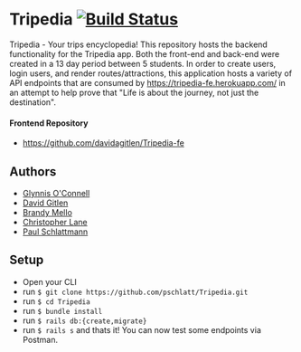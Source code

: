 # Tripedia [![Build Status](https://travis-ci.org/pschlatt/Tripedia.svg?branch=master)](https://travis-ci.org/pschlatt/Tripedia)
Tripedia - Your trips encyclopedia!  This repository hosts the backend functionality for the Tripedia app.  Both the front-end and back-end were created in a 13 day period between 5 students.  In order to create users, login users, and render routes/attractions, this application hosts a variety of API endpoints that are consumed by https://tripedia-fe.herokuapp.com/ in an attempt to help prove that "Life is about the journey, not just the destination".
#### Frontend Repository
- https://github.com/davidagitlen/Tripedia-fe

## Authors
- [Glynnis O'Connell](https://github.com/GlynnisOC)
- [David Gitlen](https://github.com/davidagitlen)
- [Brandy Mello](https://github.com/BrandyMello)
- [Christopher Lane](https://github.com/CLLane)
- [Paul Schlattmann](https://github.com/pschlatt)

## Setup
- Open your CLI 
- run ```$ git clone https://github.com/pschlatt/Tripedia.git```
- run ```$ cd Tripedia```
- run ```$ bundle install```
- run ```$ rails db:{create,migrate}```
- run ```$ rails s``` and thats it! You can now test some endpoints via Postman.
